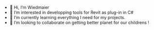 - 👋 Hi, I’m Wiedmaier
- 👀 I’m interested in developping tools for Revit as plug-in in C#
- 🌱 I’m currently learning everything I need for my projects.
- 💞️ I’m looking to collaborate on getting better planet for our childrens !

<!---
Wiedmaier/Wiedmaier is a ✨ special ✨ repository because its `README.md` (this file) appears on your GitHub profile.
You can click the Preview link to take a look at your changes.
--->
